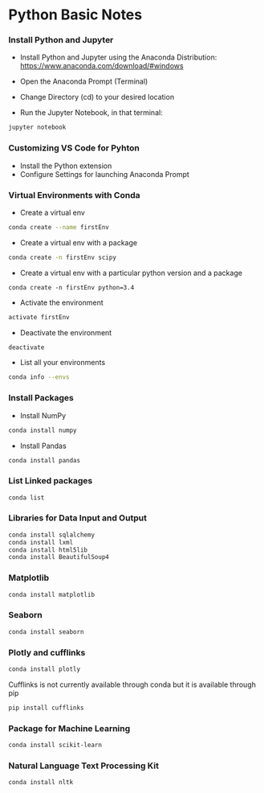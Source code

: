 # Python Basic Notes

### Install Python and Jupyter 
*  Install Python and Jupyter using the Anaconda Distribution: https://www.anaconda.com/download/#windows

* Open the Anaconda Prompt (Terminal)
* Change Directory (cd) to your desired location
* Run the Jupyter Notebook, in that terminal: 
```bash
jupyter notebook
```

### Customizing VS Code for Pyhton
* Install the Python extension
* Configure Settings for launching Anaconda Prompt

### Virtual Environments with Conda
* Create a virtual env
```bash
conda create --name firstEnv
```
* Create a virtual env with a package
```bash
conda create -n firstEnv scipy
```

* Create a virtual env with a particular python version and a package
```
conda create -n firstEnv python=3.4
```

* Activate the environment
```bash
activate firstEnv
```

* Deactivate the environment
```bash
deactivate
```

* List all your environments
```bash
conda info --envs
```


### Install Packages
* Install NumPy
```bash
conda install numpy
```

* Install Pandas
```bash
conda install pandas
```

### List Linked packages
```bash
conda list
```


### Libraries for Data Input and Output
```bash
conda install sqlalchemy
conda install lxml
conda install html5lib
conda install BeautifulSoup4
```


### Matplotlib
```bash
conda install matplotlib
```

### Seaborn
```bash
conda install seaborn
```

### Plotly and cufflinks
```bash
conda install plotly
```

Cufflinks is not currently available through conda but it is available through pip
```bash
pip install cufflinks
```


### Package for Machine Learning
```bash
conda install scikit-learn
```

### Natural Language Text Processing Kit
```bash
conda install nltk
```